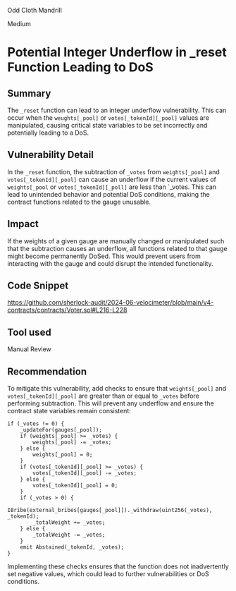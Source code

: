 Odd Cloth Mandrill

Medium

# Potential Integer Underflow in _reset Function Leading to DoS

## Summary
The `_reset` function can lead to an integer underflow vulnerability. This can occur when the `weughts[_pool]` or `votes[_tokenId][_pool]` values are manipulated, causing critical state variables to be set incorrectly and potentially leading to a DoS.

## Vulnerability Detail
In the `_reset` function, the subtraction of `_votes` from `weights[_pool]` and `votes[_tokenId][_pool]` can cause an underflow if the current values of `weights[_pool` or `votes[_tokenId][_poll]` are less than `_votes. This can lead to unintended behavior and potential DoS conditions, making the contract functions related to the gauge unusable.

## Impact
If the weights of a given gauge are manually changed or manipulated such that the subtraction causes an underflow, all functions related to that gauge might become permanently DoSed. This would prevent users from interacting with the gauge and could disrupt the intended functionality.

## Code Snippet
https://github.com/sherlock-audit/2024-06-velocimeter/blob/main/v4-contracts/contracts/Voter.sol#L216-L228

## Tool used

Manual Review

## Recommendation
To mitigate this vulnerability, add checks to ensure that `weights[_pool]` and `votes[_tokenId][_pool]` are greater than or equal to `_votes` before performing subtraction. This will prevent any underflow and ensure the contract state variables remain consistent:
```solidity
if (_votes != 0) {
    _updateFor(gauges[_pool]);
    if (weights[_pool] >= _votes) {
        weights[_pool] -= _votes;
    } else {
        weights[_pool] = 0;
    }
    if (votes[_tokenId][_pool] >= _votes) {
        votes[_tokenId][_pool] -= _votes;
    } else {
        votes[_tokenId][_pool] = 0;
    }
    if (_votes > 0) {
        IBribe(external_bribes[gauges[_pool]])._withdraw(uint256(_votes), _tokenId);
        _totalWeight += _votes;
    } else {
        _totalWeight -= _votes;
    }
    emit Abstained(_tokenId, _votes);
}
```
Implementing these checks ensures that the function does not inadvertently set negative values, which could lead to further vulnerabilities or DoS conditions.